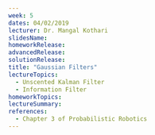 ```yaml
---
week: 5
dates: 04/02/2019
lecturer: Dr. Mangal Kothari
slidesName:
homeworkRelease:
advancedRelease:
solutionRelease:
title: "Gaussian Filters"
lectureTopics:
  - Unscented Kalman Filter
  - Information Filter
homeworkTopics:
lectureSummary:
references:
  - Chapter 3 of Probabilistic Robotics
---
```

